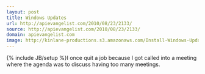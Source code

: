 ```yaml
---
layout: post
title: Windows Updates
url: http://apievangelist.com/2010/08/23/2133/
source: http://apievangelist.com/2010/08/23/2133/
domain: apievangelist.com
image: http://kinlane-productions.s3.amazonaws.com/Install-Windows-Updates.PNG
---
```

{% include JB/setup %}I once quit a job because I got called into a meeting where the agenda was to discuss having too many meetings.
